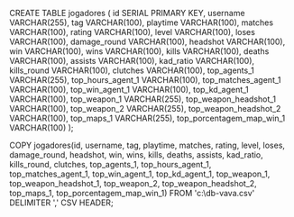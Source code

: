 CREATE TABLE jogadores (
	id SERIAL PRIMARY KEY,
    username VARCHAR(255),
    tag VARCHAR(100),
    playtime VARCHAR(100),
    matches VARCHAR(100),
    rating VARCHAR(100),
    level VARCHAR(100),
    loses VARCHAR(100),
    damage_round VARCHAR(100),
    headshot VARCHAR(100),
    win VARCHAR(100),
    wins VARCHAR(100),
    kills VARCHAR(100),
    deaths VARCHAR(100),
    assists VARCHAR(100),
    kad_ratio VARCHAR(100),
    kills_round VARCHAR(100),
    clutches VARCHAR(100),
    top_agents_1 VARCHAR(255),
    top_hours_agent_1 VARCHAR(100),
    top_matches_agent_1 VARCHAR(100),
    top_win_agent_1 VARCHAR(100),
    top_kd_agent_1 VARCHAR(100),
    top_weapon_1 VARCHAR(255),
    top_weapon_headshot_1 VARCHAR(100),
    top_weapon_2 VARCHAR(255),
    top_weapon_headshot_2 VARCHAR(100),
    top_maps_1 VARCHAR(255),
    top_porcentagem_map_win_1 VARCHAR(100)
);

COPY jogadores(id, username, tag, playtime, matches, rating, level, loses, damage_round, headshot, win, wins, kills, deaths, assists, kad_ratio, kills_round, clutches,
			  top_agents_1, top_hours_agent_1, top_matches_agent_1, top_win_agent_1, top_kd_agent_1, top_weapon_1, top_weapon_headshot_1, top_weapon_2, top_weapon_headshot_2, top_maps_1, top_porcentagem_map_win_1) FROM 'c:\db-vava.csv' DELIMITER ',' CSV HEADER;

